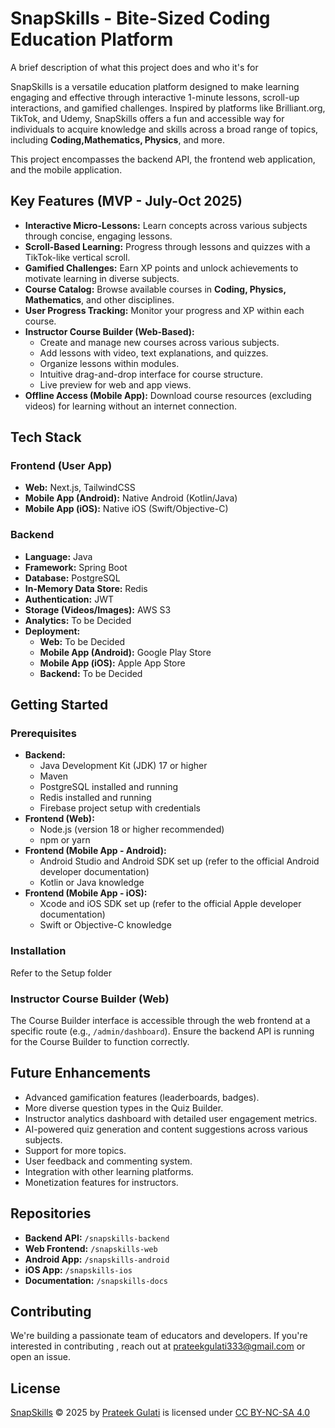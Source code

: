 
# SnapSkills - Bite-Sized Coding Education Platform

A brief description of what this project does and who it's for

SnapSkills is a versatile education platform designed to make learning engaging and effective through interactive 1-minute lessons, scroll-up interactions, and gamified challenges. Inspired by platforms like Brilliant.org, TikTok, and Udemy, SnapSkills offers a fun and accessible way for individuals to acquire knowledge and skills across a broad range of topics, including **Coding,Mathematics, Physics**, and more.

This project encompasses the backend API, the frontend web application, and the mobile application.



## Key Features (MVP - July-Oct 2025)

* **Interactive Micro-Lessons:** Learn concepts across various subjects through concise, engaging lessons.
* **Scroll-Based Learning:** Progress through lessons and quizzes with a TikTok-like vertical scroll.
* **Gamified Challenges:** Earn XP points and unlock achievements to motivate learning in diverse subjects.
* **Course Catalog:** Browse available courses in **Coding, Physics, Mathematics**, and other disciplines.
* **User Progress Tracking:** Monitor your progress and XP within each course.
* **Instructor Course Builder (Web-Based):**
    * Create and manage new courses across various subjects.
    * Add lessons with video, text explanations, and quizzes.
    * Organize lessons within modules.
    * Intuitive drag-and-drop interface for course structure.
    * Live preview for web and app views.
* **Offline Access (Mobile App):** Download course resources (excluding videos) for learning without an internet connection.

## Tech Stack

### Frontend (User App)

* **Web:** Next.js, TailwindCSS
* **Mobile App (Android):** Native Android (Kotlin/Java)
* **Mobile App (iOS):** Native iOS (Swift/Objective-C)

### Backend

* **Language:** Java
* **Framework:** Spring Boot
* **Database:** PostgreSQL
* **In-Memory Data Store:** Redis
* **Authentication:** JWT
* **Storage (Videos/Images):** AWS S3
* **Analytics:** To be Decided
* **Deployment:**
    * **Web:** To be Decided
    * **Mobile App (Android):** Google Play Store
    * **Mobile App (iOS):** Apple App Store
    * **Backend:** To be Decided

## Getting Started

### Prerequisites

* **Backend:**
    * Java Development Kit (JDK) 17 or higher
    * Maven
    * PostgreSQL installed and running
    * Redis installed and running
    * Firebase project setup with credentials
* **Frontend (Web):**
    * Node.js (version 18 or higher recommended)
    * npm or yarn
* **Frontend (Mobile App - Android):**
    * Android Studio and Android SDK set up (refer to the official Android developer documentation)
    * Kotlin or Java knowledge
* **Frontend (Mobile App - iOS):**
    * Xcode and iOS SDK set up (refer to the official Apple developer documentation)
    * Swift or Objective-C knowledge

### Installation

Refer to the Setup folder

### Instructor Course Builder (Web)

The Course Builder interface is accessible through the web frontend at a specific route (e.g., `/admin/dashboard`). Ensure the backend API is running for the Course Builder to function correctly.

## Future Enhancements

* Advanced gamification features (leaderboards, badges).
* More diverse question types in the Quiz Builder.
* Instructor analytics dashboard with detailed user engagement metrics.
* AI-powered quiz generation and content suggestions across various subjects.
* Support for more topics.
* User feedback and commenting system.
* Integration with other learning platforms.
* Monetization features for instructors.

## Repositories

* **Backend API:** `/snapskills-backend`
* **Web Frontend:** `/snapskills-web`
* **Android App:** `/snapskills-android`
* **iOS App:** `/snapskills-ios`
* **Documentation:** `/snapskills-docs`

##  Contributing

We're building a passionate team of educators and developers. If you're interested in contributing , reach out at prateekgulati333@gmail.com or open an issue.



## License

[SnapSkills](https://github.com/prateekgulatidev/snapskills) © 2025 by [Prateek Gulati](https://github.com/prateekgulatidev) is licensed under [CC BY-NC-SA 4.0](https://creativecommons.org/licenses/by-nc-sa/4.0/)
